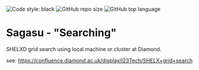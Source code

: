 ![Code style: black](https://img.shields.io/badge/code%20style-black-000000.svg) <img alt="GitHub repo size" src="https://img.shields.io/github/repo-size/co2e14/sagasu"> <img alt="GitHub top language" src="https://img.shields.io/github/languages/top/co2e14/sagasu">

# Sagasu - "Searching"

SHELXD grid search using local machine or cluster at Diamond.

see: https://confluence.diamond.ac.uk/display/I23Tech/SHELX+grid+search
